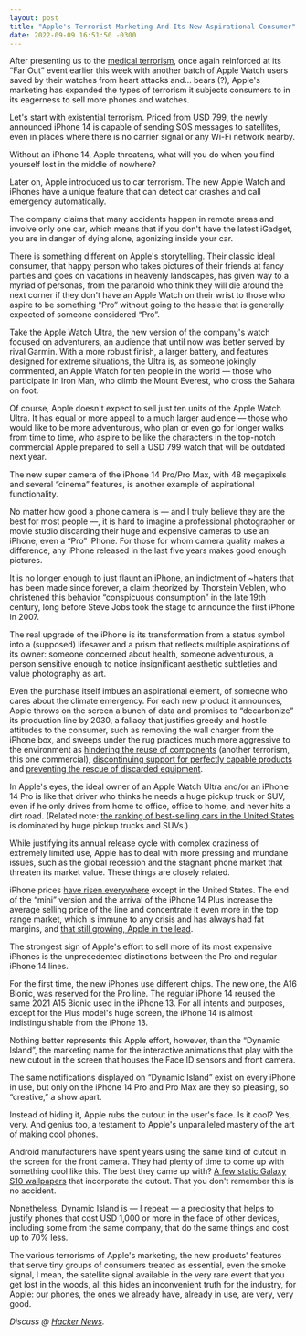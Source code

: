 ```yaml
---
layout: post
title: "Apple's Terrorist Marketing And Its New Aspirational Consumer"
date: 2022-09-09 16:51:50 -0300
---
```

After presenting us to the [medical terrorism](https://www.youtube.com/watch?v=QJ2JiwEARFo), once again reinforced at its “Far Out” event earlier this week with another batch of Apple Watch users saved by their watches from heart attacks and… bears (?), Apple's marketing has expanded the types of terrorism it subjects consumers to in its eagerness to sell more phones and watches.

Let's start with existential terrorism. Priced from USD 799, the newly announced iPhone 14 is capable of sending SOS messages to satellites, even in places where there is no carrier signal or any Wi-Fi network nearby.

Without an iPhone 14, Apple threatens, what will you do when you find yourself lost in the middle of nowhere?

Later on, Apple introduced us to car terrorism. The new Apple Watch and iPhones have a unique feature that can detect car crashes and call emergency automatically.

The company claims that many accidents happen in remote areas and involve only one car, which means that if you don't have the latest iGadget, you are in danger of dying alone, agonizing inside your car.

There is something different on Apple's storytelling. Their classic ideal consumer, that happy person who takes pictures of their friends at fancy parties and goes on vacations in heavenly landscapes, has given way to a myriad of personas, from the paranoid who think they will die around the next corner if they don't have an Apple Watch on their wrist to those who aspire to be something “Pro” without going to the hassle that is generally expected of someone considered “Pro”.

Take the Apple Watch Ultra, the new version of the company's watch focused on adventurers, an audience that until now was better served by rival Garmin. With a more robust finish, a larger battery, and features designed for extreme situations, the Ultra is, as someone jokingly commented, an Apple Watch for ten people in the world — those who participate in Iron Man, who climb the Mount Everest, who cross the Sahara on foot.

Of course, Apple doesn't expect to sell just ten units of the Apple Watch Ultra. It has equal or more appeal to a much larger audience — those who would like to be more adventurous, who plan or even go for longer walks from time to time, who aspire to be like the characters in the top-notch commercial Apple prepared to sell a USD 799 watch that will be outdated next year.

The new super camera of the iPhone 14 Pro/Pro Max, with 48 megapixels and several “cinema” features, is another example of aspirational functionality.

No matter how good a phone camera is — and I truly believe they are the best for most people —, it is hard to imagine a professional photographer or movie studio discarding their huge and expensive cameras to use an iPhone, even a “Pro” iPhone. For those for whom camera quality makes a difference, any iPhone released in the last five years makes good enough pictures.

It is no longer enough to just flaunt an iPhone, an indictment of ~haters that has been made since forever, a claim theorized by Thorstein Veblen, who christened this behavior “conspicuous consumption” in the late 19th century, long before Steve Jobs took the stage to announce the first iPhone in 2007.

The real upgrade of the iPhone is its transformation from a status symbol into a (supposed) lifesaver and a prism that reflects multiple aspirations of its owner: someone concerned about health, someone adventurous, a person sensitive enough to notice insignificant aesthetic subtleties and value photography as art.

Even the purchase itself imbues an aspirational element, of someone who cares about the climate emergency. For each new product it announces, Apple throws on the screen a bunch of data and promises to “decarbonize” its production line by 2030, a fallacy that justifies greedy and hostile attitudes to the consumer, such as removing the wall charger from the iPhone box, and sweeps under the rug practices much more aggressive to the environment as [hindering the reuse of components](https://www.wired.com/story/apple-iphone-battery-service-alerts/) (another terrorism, this one commercial), [discontinuing support for perfectly capable products](https://www.macworld.com/article/782634/macos-ventura-compatibility.html) and [preventing the rescue of discarded equipment](https://www.youtube.com/watch?v=ZzS2vwDUO9U).

In Apple's eyes, the ideal owner of an Apple Watch Ultra and/or an iPhone 14 Pro is like that driver who thinks he needs a huge pickup truck or SUV, even if he only drives from home to office, office to home, and never hits a dirt road. (Related note: [the ranking of best-selling cars in the United States](https://news.yahoo.com/top-10-selling-vehicles-month-152706131.html) is dominated by huge pickup trucks and SUVs.)

While justifying its annual release cycle with complex craziness of extremely limited use, Apple has to deal with more pressing and mundane issues, such as the global recession and the stagnant phone market that threaten its market value. These things are closely related.

iPhone prices [have risen everywhere](https://www.cnbc.com/2022/09/08/apple-raises-iphone-14-price-in-uk-japan-australia-overseas-markets.html) except in the United States. The end of the “mini” version and the arrival of the iPhone 14 Plus increase the average selling price of the line and concentrate it even more in the top range market, which is immune to any crisis and has always had fat margins, and [that still growing, Apple in the lead](https://www.counterpointresearch.com/global-premium-smartphone-market-2021/).

The strongest sign of Apple's effort to sell more of its most expensive iPhones is the unprecedented distinctions between the Pro and regular iPhone 14 lines.

For the first time, the new iPhones use different chips. The new one, the A16 Bionic, was reserved for the Pro line. The regular iPhone 14 reused the same 2021 A15 Bionic used in the iPhone 13. For all intents and purposes, except for the Plus model's huge screen, the iPhone 14 is almost indistinguishable from the iPhone 13.

Nothing better represents this Apple effort, however, than the “Dynamic Island”, the marketing name for the interactive animations that play with the new cutout in the screen that houses the Face ID sensors and front camera.

The same notifications displayed on “Dynamic Island” exist on every iPhone in use, but only on the iPhone 14 Pro and Pro Max are they so pleasing, so “creative,” a show apart.

Instead of hiding it, Apple rubs the cutout in the user's face. Is it cool? Yes, very. And genius too, a testament to Apple's unparalleled mastery of the art of making cool phones.

Android manufacturers have spent years using the same kind of cutout in the screen for the front camera. They had plenty of time to come up with something cool like this. The best they came up with? [A few static Galaxy S10 wallpapers](https://news.samsung.com/global/special-disney-and-pixar-wallpapers-released-for-the-galaxy-s10s-infinity-o-display) that incorporate the cutout. That you don't remember this is no accident.

Nonetheless, Dynamic Island is — I repeat — a preciosity that helps to justify phones that cost USD 1,000 or more in the face of other devices, including some from the same company, that do the same things and cost up to 70% less.

The various terrorisms of Apple's marketing, the new products' features that serve tiny groups of consumers treated as essential, even the smoke signal, I mean, the satellite signal available in the very rare event that you get lost in the woods, all this hides an inconvenient truth for the industry, for Apple: our phones, the ones we already have, already in use, are very, very good.

_Discuss @ [Hacker News](https://news.ycombinator.com/item?id=32784212)._